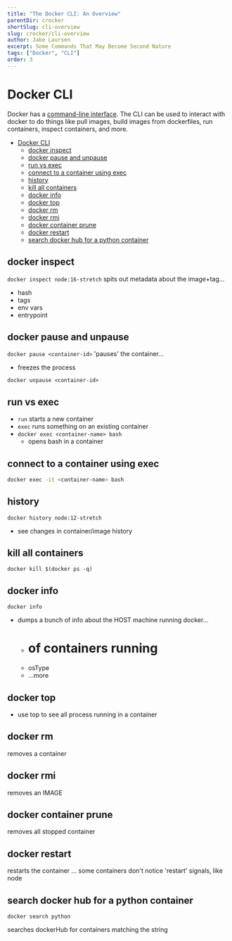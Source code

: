 ```yaml
---
title: "The Docker CLI: An Overview"
parentDir: crocker
shortSlug: cli-overview
slug: crocker/cli-overview
author: Jake Laursen
excerpt: Some Commands That May Become Second Nature
tags: ["Docker", "CLI"]
order: 3
---
```



# Docker CLI
Docker has a [command-line interface](https://docs.docker.com/engine/reference/commandline/docker/). The CLI can be used to interact with docker to do things like pull images, build images from dockerfiles, run containers, inspect containers, and more.

- [Docker CLI](#docker-cli)
  - [docker inspect](#docker-inspect)
  - [docker pause and unpause](#docker-pause-and-unpause)
  - [run vs exec](#run-vs-exec)
  - [connect to a container using exec](#connect-to-a-container-using-exec)
  - [history](#history)
  - [kill all containers](#kill-all-containers)
  - [docker info](#docker-info)
  - [docker top ](#docker-top-)
  - [docker rm ](#docker-rm-)
  - [docker rmi](#docker-rmi)
  - [docker container prune](#docker-container-prune)
  - [docker restart ](#docker-restart-)
  - [search docker hub for a python container](#search-docker-hub-for-a-python-container)


## docker inspect
```docker inspect node:16-stretch```
spits out metadata about the image+tag...
- hash
- tags
- env vars
- entrypoint

## docker pause and unpause
```docker pause <container-id>```
'pauses' the container...
- freezes the process

```docker unpause <container-id>```

## run vs exec
- `run` starts a new container
- `exec` runs something on an existing container
- ```docker exec <container-name> bash```
  - opens bash in a container

## connect to a container using exec
```bash
docker exec -it <container-name> bash
```

## history
```docker history node:12-stretch```
- see changes in container/image history

## kill all containers
```docker kill $(docker ps -q)```

## docker info
```
docker info
```
- dumps a bunch of info about the HOST machine running docker...
	- # of containers running
	- osType
	- ...more
## docker top <container-id>
- use top to see all process running in a container

## docker rm <container-hash>
removes a container

## docker rmi
removes an IMAGE

## docker container prune
removes all stopped container


## docker restart <container-name>
restarts the container
... some containers don't notice 'restart' signals, like node

## search docker hub for a python container
```
docker search python
```
searches dockerHub for containers matching the string